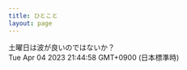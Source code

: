 ```yaml
---
title: ひとこと
layout: page
---
```

<div class="box" dt="1680612298662">
  土曜日は波が良いのではないか？
  <div class="content is-small">Tue Apr 04 2023 21:44:58 GMT+0900 (日本標準時)</div>
</div>